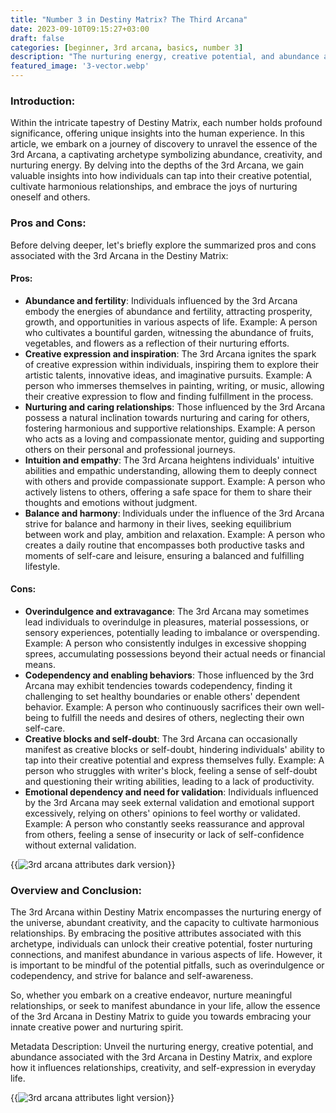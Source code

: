 ```yaml
---
title: "Number 3 in Destiny Matrix? The Third Arcana"
date: 2023-09-10T09:15:27+03:00
draft: false
categories: [beginner, 3rd arcana, basics, number 3]
description: "The nurturing energy, creative potential, and abundance associated with the 3rd Arcana in Destiny Matrix, and explore how it influences relationships, creativity, and self-expression in everyday life."
featured_image: '3-vector.webp'
---
```


### Introduction:
Within the intricate tapestry of Destiny Matrix, each number holds profound significance, offering unique insights into the human experience. In this article, we embark on a journey of discovery to unravel the essence of the 3rd Arcana, a captivating archetype symbolizing abundance, creativity, and nurturing energy. By delving into the depths of the 3rd Arcana, we gain valuable insights into how individuals can tap into their creative potential, cultivate harmonious relationships, and embrace the joys of nurturing oneself and others.

### Pros and Cons:
Before delving deeper, let's briefly explore the summarized pros and cons associated with the 3rd Arcana in the Destiny Matrix:

#### Pros:

- **Abundance and fertility**: Individuals influenced by the 3rd Arcana embody the energies of abundance and fertility, attracting prosperity, growth, and opportunities in various aspects of life.
Example: A person who cultivates a bountiful garden, witnessing the abundance of fruits, vegetables, and flowers as a reflection of their nurturing efforts.
- **Creative expression and inspiration**: The 3rd Arcana ignites the spark of creative expression within individuals, inspiring them to explore their artistic talents, innovative ideas, and imaginative pursuits.
Example: A person who immerses themselves in painting, writing, or music, allowing their creative expression to flow and finding fulfillment in the process.
- **Nurturing and caring relationships**: Those influenced by the 3rd Arcana possess a natural inclination towards nurturing and caring for others, fostering harmonious and supportive relationships.
Example: A person who acts as a loving and compassionate mentor, guiding and supporting others on their personal and professional journeys.
- **Intuition and empathy**: The 3rd Arcana heightens individuals' intuitive abilities and empathic understanding, allowing them to deeply connect with others and provide compassionate support.
Example: A person who actively listens to others, offering a safe space for them to share their thoughts and emotions without judgment.
- **Balance and harmony**: Individuals under the influence of the 3rd Arcana strive for balance and harmony in their lives, seeking equilibrium between work and play, ambition and relaxation.
Example: A person who creates a daily routine that encompasses both productive tasks and moments of self-care and leisure, ensuring a balanced and fulfilling lifestyle.

#### Cons:

- **Overindulgence and extravagance**: The 3rd Arcana may sometimes lead individuals to overindulge in pleasures, material possessions, or sensory experiences, potentially leading to imbalance or overspending.
Example: A person who consistently indulges in excessive shopping sprees, accumulating possessions beyond their actual needs or financial means.
- **Codependency and enabling behaviors**: Those influenced by the 3rd Arcana may exhibit tendencies towards codependency, finding it challenging to set healthy boundaries or enable others' dependent behavior.
Example: A person who continuously sacrifices their own well-being to fulfill the needs and desires of others, neglecting their own self-care.
- **Creative blocks and self-doubt**: The 3rd Arcana can occasionally manifest as creative blocks or self-doubt, hindering individuals' ability to tap into their creative potential and express themselves fully.
Example: A person who struggles with writer's block, feeling a sense of self-doubt and questioning their writing abilities, leading to a lack of productivity.
- **Emotional dependency and need for validation**: Individuals influenced by the 3rd Arcana may seek external validation and emotional support excessively, relying on others' opinions to feel worthy or validated. Example: A person who constantly seeks reassurance and approval from others, feeling a sense of insecurity or lack of self-confidence without external validation.

{{<image link="3-dark.webp" alt="3rd arcana attributes dark version">}}

### Overview and Conclusion:
The 3rd Arcana within Destiny Matrix encompasses the nurturing energy of the universe, abundant creativity, and the capacity to cultivate harmonious relationships. By embracing the positive attributes associated with this archetype, individuals can unlock their creative potential, foster nurturing connections, and manifest abundance in various aspects of life. However, it is important to be mindful of the potential pitfalls, such as overindulgence or codependency, and strive for balance and self-awareness.

So, whether you embark on a creative endeavor, nurture meaningful relationships, or seek to manifest abundance in your life, allow the essence of the 3rd Arcana in Destiny Matrix to guide you towards embracing your innate creative power and nurturing spirit.

Metadata Description: Unveil the nurturing energy, creative potential, and abundance associated with the 3rd Arcana in Destiny Matrix, and explore how it influences relationships, creativity, and self-expression in everyday life.

{{<image link="3-light.webp" alt="3rd arcana attributes light version">}}



